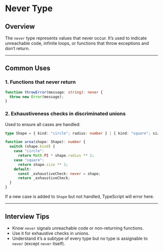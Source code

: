 # Never Type

## Overview

The `never` type represents values that never occur. It’s used to indicate unreachable code, infinite loops, or functions that throw exceptions and don’t return.

------

## Common Uses

### 1. Functions that never return

```ts
function throwError(message: string): never {
  throw new Error(message);
}
```

### 2. Exhaustiveness checks in discriminated unions

Used to ensure all cases are handled:

```ts
type Shape = { kind: "circle"; radius: number } | { kind: "square"; size: number };

function area(shape: Shape): number {
  switch (shape.kind) {
    case "circle":
      return Math.PI * shape.radius ** 2;
    case "square":
      return shape.size ** 2;
    default:
      const _exhaustiveCheck: never = shape;
      return _exhaustiveCheck;
  }
}
```

If a new case is added to `Shape` but not handled, TypeScript will error here.

------

## Interview Tips

- Know `never` signals unreachable code or non-returning functions.
- Use it for exhaustive checks in unions.
- Understand it’s a subtype of every type but no type is assignable to `never` (except `never` itself).

